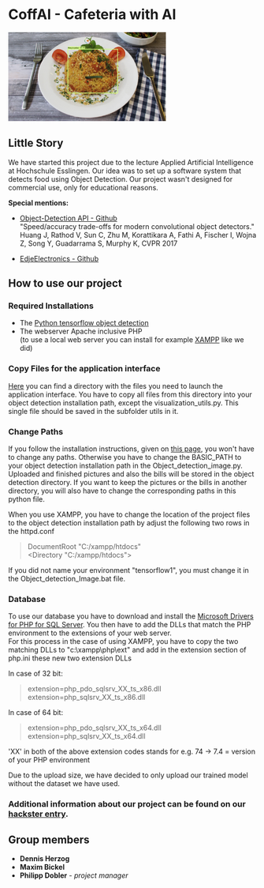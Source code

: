# CoffAI - Cafeteria with AI

<img src="./Full installation/homeImage.jpg" alt="labeled photo of food" height="180px"/>

## Little Story
We have started this project due to the lecture Applied Artificial Intelligence at Hochschule Esslingen. Our idea was to set up a software system that detects food using Object Detection.
Our project wasn't designed for commercial use, only for educational reasons.

**Special mentions:**  
* [Object-Detection API - Github](https://github.com/tensorflow/models/tree/master/research/object_detection)  
"Speed/accuracy trade-offs for modern convolutional object detectors."  
Huang J, Rathod V, Sun C, Zhu M, Korattikara A, Fathi A, Fischer I, Wojna Z,
Song Y, Guadarrama S, Murphy K, CVPR 2017

* [EdjeElectronics - Github](https://github.com/EdjeElectronics/TensorFlow-Object-Detection-API-Tutorial-Train-Multiple-Objects-Windows-10)

## How to use our project

### Required Installations
* The [Python tensorflow object detection](https://github.com/EdjeElectronics/TensorFlow-Object-Detection-API-Tutorial-Train-Multiple-Objects-Windows-10)
* The webserver Apache inclusive PHP  
(to use a local web server you can install for example [XAMPP](https://www.apachefriends.org/de/index.html) like we did)

### Copy Files for the application interface
[Here](https://github.com/CoffAI-Cafeteria-with-AI/Applied-AI-Technologies/tree/master/CoffAI/Only%20application%20Interface) you can find a directory with the files you need to launch the application interface. You have to copy all files from this directory into your object detection installation path, except the visualization_utils.py. This single file should be saved in the subfolder utils in it.

### Change Paths
If you follow the installation instructions, given on [this page](https://github.com/EdjeElectronics/TensorFlow-Object-Detection-API-Tutorial-Train-Multiple-Objects-Windows-10), you won't have to change any paths.
Otherwise you have to change the BASIC_PATH to your object detection installation path in the Object_detection_image.py.
Uploaded and finished pictures and also the bills will be stored in the object detection directory.
If you want to keep the pictures or the bills in another directory, you will also have to change the corresponding paths in this python file.

When you use XAMPP, you have to change the location of the project files to the object detection installation path by adjust the following two rows in the httpd.conf
>DocumentRoot "C:/xampp/htdocs"  
><Directory "C:/xampp/htdocs">

If you did not name your environment "tensorflow1", you must change it in the Object_detection_Image.bat file.

### Database
To use our database you have to download and install the [Microsoft Drivers for PHP for SQL Server](https://docs.microsoft.com/en-us/sql/connect/php/getting-started-with-the-php-sql-driver?view=sql-server-ver15). You then have to add the DLLs that match the PHP environment to the extensions of your web server.  
For this process in the case of using XAMPP, you have to copy the two matching DLLs to "c:\xampp\php\ext\" and add in the extension section of php.ini these new two extension DLLs

In case of 32 bit:
>extension=php_pdo_sqlsrv_XX_ts_x86.dll  
>extension=php_sqlsrv_XX_ts_x86.dll

In case of 64 bit:
>extension=php_pdo_sqlsrv_XX_ts_x64.dll  
>extension=php_sqlsrv_XX_ts_x64.dll

'XX' in both of the above extension codes stands for e.g. 74 &rarr; 7.4 = version of your PHP environment

Due to the upload size, we have decided to only upload our trained model without the dataset we have used.

### **Additional information about our project can be found on our [hackster entry](https://www.hackster.io/340027/cafeteria-with-artificial-intelligence-cab8bc).**

## Group members

* **Dennis Herzog**
* **Maxim Bickel**
* **Philipp Dobler** - *project manager*
